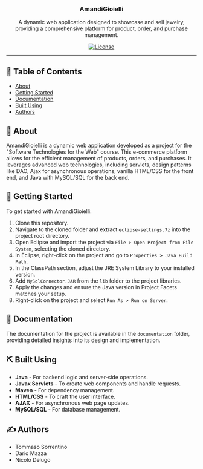 <h3 align="center">AmandiGioielli</h3>

<p align="center"> A dynamic web application designed to showcase and sell jewelry, providing a comprehensive platform for product, order, and purchase management.</p>
<div align="center">

[![License](https://img.shields.io/badge/license-MIT-blue.svg)](/LICENSE)

</div>

---

## 📝 Table of Contents

- [About](#about)
- [Getting Started](#getting_started)
- [Documentation](#documentation)
- [Built Using](#built_using)
- [Authors](#authors)

## 🧐 About <a name = "about"></a>

AmandiGioielli is a dynamic web application developed as a project for the "Software Technologies for the Web" course. This e-commerce platform allows for the efficient management of products, orders, and purchases. It leverages advanced web technologies, including servlets, design patterns like DAO, Ajax for asynchronous operations, vanilla HTML/CSS for the front end, and Java with MySQL/SQL for the back end.

## 🏁 Getting Started <a name = "getting_started"></a>

To get started with AmandiGioielli:

1. Clone this repository.
2. Navigate to the cloned folder and extract `eclipse-settings.7z` into the project root directory.
3. Open Eclipse and import the project via `File > Open Project from File System`, selecting the cloned directory.
4. In Eclipse, right-click on the project and go to `Properties > Java Build Path`.
5. In the ClassPath section, adjust the JRE System Library to your installed version.
6. Add `MySqlConnector.JAR` from the `lib` folder to the project libraries.
7. Apply the changes and ensure the Java version in Project Facets matches your setup.
8. Right-click on the project and select `Run As > Run on Server`.

## 📖 Documentation <a name = "documentation"></a>

The documentation for the project is available in the `documentation` folder, providing detailed insights into its design and implementation.

## ⛏️ Built Using <a name = "built_using"></a>

- **Java** - For backend logic and server-side operations.
- **Javax Servlets** - To create web components and handle requests.
- **Maven** - For dependency management.
- **HTML/CSS** - To craft the user interface.
- **AJAX** - For asynchronous web page updates.
- **MySQL/SQL** - For database management.

## ✍️ Authors <a name = "authors"></a>

- Tommaso Sorrentino
- Dario Mazza
- Nicolo Delugo

